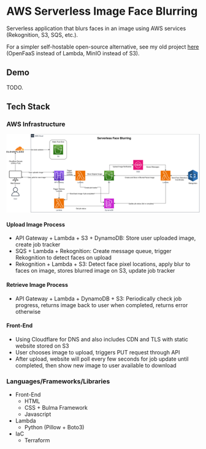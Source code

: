# AWS Serverless Image Face Blurring

Serverless application that blurs faces in an image using AWS services (Rekognition, S3, SQS, etc.). 

For a simpler self-hostable open-source alternative, see my old project [here](https://github.com/jamesyoung-15/serverless-face-blurring) (OpenFaaS instead of Lambda, MinIO instead of S3).

## Demo

TODO.

## Tech Stack

### AWS Infrastructure

![Diagram](./assets/Diagram.drawio.png)

#### Upload Image Process

- API Gateway + Lambda + S3 + DynamoDB: Store user uploaded image, create job tracker
- SQS + Lambda + Rekognition: Create message queue, trigger Rekognition to detect faces on upload
- Rekognition + Lambda + S3: Detect face pixel locations, apply blur to faces on image, stores blurred image on S3, update job tracker

#### Retrieve Image Process

- API Gateway + Lambda + DynamoDB + S3: Periodically check job progress, returns image back to user when completed, returns error otherwise

#### Front-End

- Using Cloudflare for DNS and also includes CDN and TLS with static website stored on S3
- User chooses image to upload, triggers PUT request through API
- After upload, website will poll every few seconds for job update until completed, then show new image to user available to download

### Languages/Frameworks/Libraries

- Front-End
  - HTML
  - CSS + Bulma Framework
  - Javascript
- Lambda
  - Python (Pillow + Boto3)
- IaC
  - Terraform
